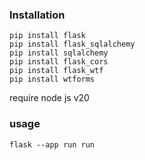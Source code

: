 ### Installation
```console
pip install flask
pip install flask_sqlalchemy
pip install sqlalchemy
pip install flask_cors
pip install flask_wtf
pip install wtforms
```

require node js v20

### usage 
```console
flask --app run run
```
